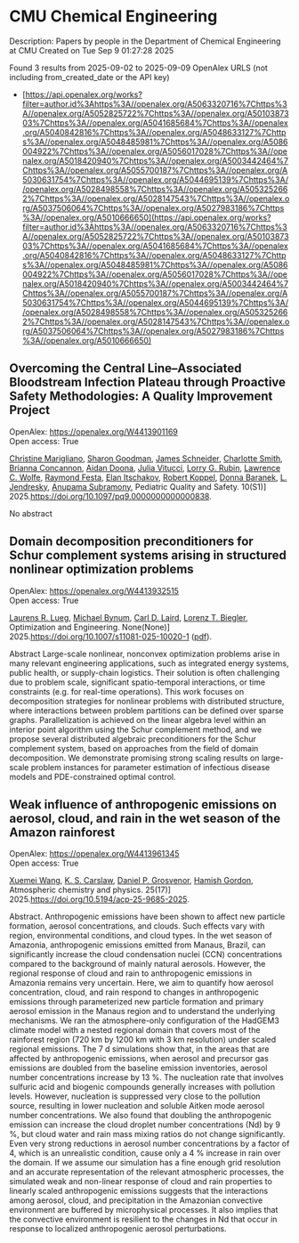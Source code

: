 # CMU Chemical Engineering
Description: Papers by people in the Department of Chemical Engineering at CMU
Created on Tue Sep  9 01:27:28 2025

Found 3 results from 2025-09-02 to 2025-09-09
OpenAlex URLS (not including from_created_date or the API key)
- [https://api.openalex.org/works?filter=author.id%3Ahttps%3A//openalex.org/A5063320716%7Chttps%3A//openalex.org/A5052825722%7Chttps%3A//openalex.org/A5010387303%7Chttps%3A//openalex.org/A5041685684%7Chttps%3A//openalex.org/A5040842816%7Chttps%3A//openalex.org/A5048633127%7Chttps%3A//openalex.org/A5048485981%7Chttps%3A//openalex.org/A5086004922%7Chttps%3A//openalex.org/A5056017028%7Chttps%3A//openalex.org/A5018420940%7Chttps%3A//openalex.org/A5003442464%7Chttps%3A//openalex.org/A5055700187%7Chttps%3A//openalex.org/A5030631754%7Chttps%3A//openalex.org/A5044695139%7Chttps%3A//openalex.org/A5028498558%7Chttps%3A//openalex.org/A5053252662%7Chttps%3A//openalex.org/A5028147543%7Chttps%3A//openalex.org/A5037506064%7Chttps%3A//openalex.org/A5027983186%7Chttps%3A//openalex.org/A5010666650](https://api.openalex.org/works?filter=author.id%3Ahttps%3A//openalex.org/A5063320716%7Chttps%3A//openalex.org/A5052825722%7Chttps%3A//openalex.org/A5010387303%7Chttps%3A//openalex.org/A5041685684%7Chttps%3A//openalex.org/A5040842816%7Chttps%3A//openalex.org/A5048633127%7Chttps%3A//openalex.org/A5048485981%7Chttps%3A//openalex.org/A5086004922%7Chttps%3A//openalex.org/A5056017028%7Chttps%3A//openalex.org/A5018420940%7Chttps%3A//openalex.org/A5003442464%7Chttps%3A//openalex.org/A5055700187%7Chttps%3A//openalex.org/A5030631754%7Chttps%3A//openalex.org/A5044695139%7Chttps%3A//openalex.org/A5028498558%7Chttps%3A//openalex.org/A5053252662%7Chttps%3A//openalex.org/A5028147543%7Chttps%3A//openalex.org/A5037506064%7Chttps%3A//openalex.org/A5027983186%7Chttps%3A//openalex.org/A5010666650)

## Overcoming the Central Line–Associated Bloodstream Infection Plateau through Proactive Safety Methodologies: A Quality Improvement Project   

OpenAlex: https://openalex.org/W4413901169    
Open access: True
    
[Christine Marigliano](https://openalex.org/A5119508507), [Sharon Goodman](https://openalex.org/A5030843600), [James Schneider](https://openalex.org/A5028147543), [Charlotte Smith](https://openalex.org/A5082948573), [Brianna Concannon](https://openalex.org/A5119508510), [Aidan Doona](https://openalex.org/A5119508511), [Julia Vitucci](https://openalex.org/A5119508512), [Lorry G. Rubin](https://openalex.org/A5063606897), [Lawrence C. Wolfe](https://openalex.org/A5029945563), [Raymond Festa](https://openalex.org/A5119508508), [Elan Itschakov](https://openalex.org/A5119508509), [Robert Koppel](https://openalex.org/A5059236287), [Donna Baranek](https://openalex.org/A5026010345), [L. Jendresky](https://openalex.org/A5010026773), [Anupama Subramony](https://openalex.org/A5047409928), Pediatric Quality and Safety. 10(S1)] 2025.https://doi.org/10.1097/pq9.0000000000000838.
    
No abstract    

    

## Domain decomposition preconditioners for Schur complement systems arising in structured nonlinear optimization problems   

OpenAlex: https://openalex.org/W4413932515    
Open access: True
    
[Laurens R. Lueg](https://openalex.org/A5017863327), [Michael Bynum](https://openalex.org/A5031357535), [Carl D. Laird](https://openalex.org/A5109041235), [Lorenz T. Biegler](https://openalex.org/A5052825722), Optimization and Engineering. None(None)] 2025.https://doi.org/10.1007/s11081-025-10020-1 ([pdf](https://link.springer.com/content/pdf/10.1007/s11081-025-10020-1.pdf)).
    
Abstract Large-scale nonlinear, nonconvex optimization problems arise in many relevant engineering applications, such as integrated energy systems, public health, or supply-chain logistics. Their solution is often challenging due to problem scale, significant spatio-temporal interactions, or time constraints (e.g. for real-time operations). This work focuses on decomposition strategies for nonlinear problems with distributed structure, where interactions between problem partitions can be defined over sparse graphs. Parallelization is achieved on the linear algebra level within an interior point algorithm using the Schur complement method, and we propose several distributed algebraic preconditioners for the Schur complement system, based on approaches from the field of domain decomposition. We demonstrate promising strong scaling results on large-scale problem instances for parameter estimation of infectious disease models and PDE-constrained optimal control.    

    

## Weak influence of anthropogenic emissions on aerosol, cloud, and rain in the wet season of the Amazon rainforest   

OpenAlex: https://openalex.org/W4413961345    
Open access: True
    
[Xuemei Wang](https://openalex.org/A5100390606), [K. S. Carslaw](https://openalex.org/A5061310552), [Daniel P. Grosvenor](https://openalex.org/A5028113214), [Hamish Gordon](https://openalex.org/A5086004922), Atmospheric chemistry and physics. 25(17)] 2025.https://doi.org/10.5194/acp-25-9685-2025.
    
Abstract. Anthropogenic emissions have been shown to affect new particle formation, aerosol concentrations, and clouds. Such effects vary with region, environmental conditions, and cloud types. In the wet season of Amazonia, anthropogenic emissions emitted from Manaus, Brazil, can significantly increase the cloud condensation nuclei (CCN) concentrations compared to the background of mainly natural aerosols. However, the regional response of cloud and rain to anthropogenic emissions in Amazonia remains very uncertain. Here, we aim to quantify how aerosol concentration, cloud, and rain respond to changes in anthropogenic emissions through parameterized new particle formation and primary aerosol emission in the Manaus region and to understand the underlying mechanisms. We ran the atmosphere-only configuration of the HadGEM3 climate model with a nested regional domain that covers most of the rainforest region (720 km by 1200 km with 3 km resolution) under scaled regional emissions. The 7 d simulations show that, in the areas that are affected by anthropogenic emissions, when aerosol and precursor gas emissions are doubled from the baseline emission inventories, aerosol number concentrations increase by 13 %. The nucleation rate that involves sulfuric acid and biogenic compounds generally increases with pollution levels. However, nucleation is suppressed very close to the pollution source, resulting in lower nucleation and soluble Aitken mode aerosol number concentrations. We also found that doubling the anthropogenic emission can increase the cloud droplet number concentrations (Nd) by 9 %, but cloud water and rain mass mixing ratios do not change significantly. Even very strong reductions in aerosol number concentrations by a factor of 4, which is an unrealistic condition, cause only a 4 % increase in rain over the domain. If we assume our simulation has a fine enough grid resolution and an accurate representation of the relevant atmospheric processes, the simulated weak and non-linear response of cloud and rain properties to linearly scaled anthropogenic emissions suggests that the interactions among aerosol, cloud, and precipitation in the Amazonian convective environment are buffered by microphysical processes. It also implies that the convective environment is resilient to the changes in Nd that occur in response to localized anthropogenic aerosol perturbations.    

    
